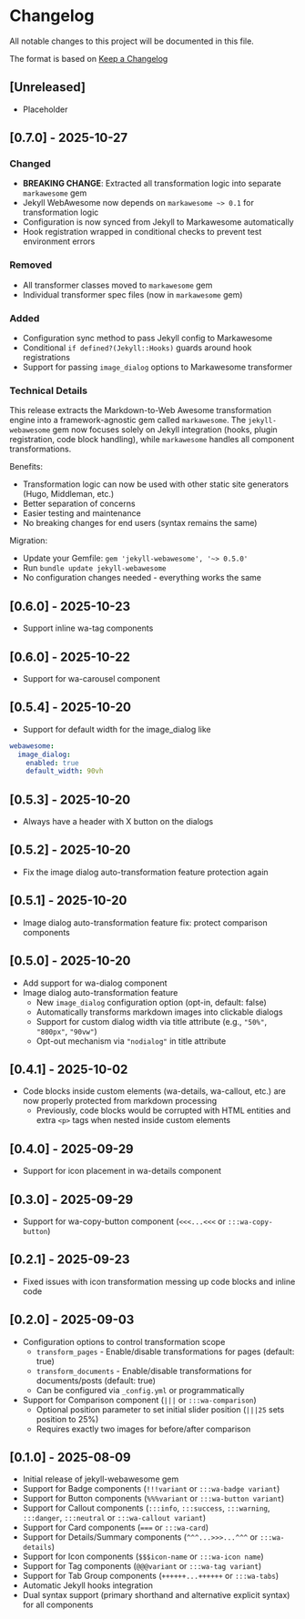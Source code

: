 # Changelog

All notable changes to this project will be documented in this file.

The format is based on [Keep a Changelog](https://keepachangelog.com/en/1.1.0/)

## [Unreleased]

- Placeholder

## [0.7.0] - 2025-10-27

### Changed

- **BREAKING CHANGE**: Extracted all transformation logic into separate `markawesome` gem
- Jekyll WebAwesome now depends on `markawesome ~> 0.1` for transformation logic
- Configuration is now synced from Jekyll to Markawesome automatically
- Hook registration wrapped in conditional checks to prevent test environment errors

### Removed

- All transformer classes moved to `markawesome` gem
- Individual transformer spec files (now in `markawesome` gem)

### Added

- Configuration sync method to pass Jekyll config to Markawesome
- Conditional `if defined?(Jekyll::Hooks)` guards around hook registrations
- Support for passing `image_dialog` options to Markawesome transformer

### Technical Details

This release extracts the Markdown-to-Web Awesome transformation engine into a framework-agnostic gem called `markawesome`. The `jekyll-webawesome` gem now focuses solely on Jekyll integration (hooks, plugin registration, code block handling), while `markawesome` handles all component transformations.

Benefits:

- Transformation logic can now be used with other static site generators (Hugo, Middleman, etc.)
- Better separation of concerns
- Easier testing and maintenance
- No breaking changes for end users (syntax remains the same)

Migration:

- Update your Gemfile: `gem 'jekyll-webawesome', '~> 0.5.0'`
- Run `bundle update jekyll-webawesome`
- No configuration changes needed - everything works the same

## [0.6.0] - 2025-10-23

- Support inline wa-tag components

## [0.6.0] - 2025-10-22

- Support for wa-carousel component

## [0.5.4] - 2025-10-20

- Support for default width for the image_dialog like

```yaml
webawesome:
  image_dialog:
    enabled: true
    default_width: 90vh
```

## [0.5.3] - 2025-10-20

- Always have a header with X button on the dialogs

## [0.5.2] - 2025-10-20

- Fix the image dialog auto-transformation feature protection again

## [0.5.1] - 2025-10-20

- Image dialog auto-transformation feature fix: protect comparison components

## [0.5.0] - 2025-10-20

- Add support for wa-dialog component
- Image dialog auto-transformation feature
  - New `image_dialog` configuration option (opt-in, default: false)
  - Automatically transforms markdown images into clickable dialogs
  - Support for custom dialog width via title attribute (e.g., `"50%"`, `"800px"`, `"90vw"`)
  - Opt-out mechanism via `"nodialog"` in title attribute

## [0.4.1] - 2025-10-02

- Code blocks inside custom elements (wa-details, wa-callout, etc.) are now properly protected from markdown processing
  - Previously, code blocks would be corrupted with HTML entities and extra `<p>` tags when nested inside custom elements

## [0.4.0] - 2025-09-29

- Support for icon placement in wa-details component

## [0.3.0] - 2025-09-29

- Support for wa-copy-button component (`<<<...<<<` or `:::wa-copy-button`)

## [0.2.1] - 2025-09-23

- Fixed issues with icon transformation messing up code blocks and inline code

## [0.2.0] - 2025-09-03

- Configuration options to control transformation scope
  - `transform_pages` - Enable/disable transformations for pages (default: true)
  - `transform_documents` - Enable/disable transformations for documents/posts (default: true)
  - Can be configured via `_config.yml` or programmatically
- Support for Comparison component (`|||` or `:::wa-comparison`)
  - Optional position parameter to set initial slider position (`|||25` sets position to 25%)
  - Requires exactly two images for before/after comparison

## [0.1.0] - 2025-08-09

- Initial release of jekyll-webawesome gem
- Support for Badge components (`!!!variant` or `:::wa-badge variant`)
- Support for Button components (`%%%variant` or `:::wa-button variant`)
- Support for Callout components (`:::info`, `:::success`, `:::warning`, `:::danger`, `:::neutral` or `:::wa-callout variant`)
- Support for Card components (`===` or `:::wa-card`)
- Support for Details/Summary components (`^^^...>>>...^^^` or `:::wa-details`)
- Support for Icon components (`$$$icon-name` or `:::wa-icon name`)
- Support for Tag components (`@@@variant` or `:::wa-tag variant`)
- Support for Tab Group components (`++++++...++++++` or `:::wa-tabs`)
- Automatic Jekyll hooks integration
- Dual syntax support (primary shorthand and alternative explicit syntax) for all components
